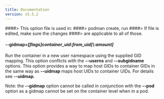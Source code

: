 ```yaml
---
title: Documentation
version: v5.5.2
---
```


####> This option file is used in:
####>   podman create, run
####> If file is edited, make sure the changes
####> are applicable to all of those.
#### **--gidmap**=*[flags]container_uid\:from_uid[\\:amount]*

Run the container in a new user namespace using the supplied GID mapping. This
option conflicts with the **--userns** and **--subgidname** options. This
option provides a way to map host GIDs to container GIDs in the same way as
__--uidmap__ maps host UIDs to container UIDs. For details see __--uidmap__.

Note: the **--gidmap** option cannot be called in conjunction with the **--pod** option as a gidmap cannot be set on the container level when in a pod.
